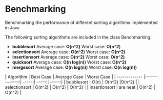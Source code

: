 # Benchmarking
Benchmarking the performance of different sorting algorithms implemented in Java

The following sorting algorithms are included in the class Benchmarking:
- **bubblesort**            Average case: **O(n^2)**  Worst case: **O(n^2)**
- **selectionsort**         Average case: **O(n^2)**  Worst case:  **O(n^2)**
- **insertionsort**         Average case: **O(n^2)**  Worst case:  **O(n^2)**
- **quicksort**             Average case: **O(n log(n))**  Worst case: **O(n^2)**
- **mergesort**             Average case: **O(n log(n))**  Worst case: **O(n log(n))**


| Algorithm     | Best Case           | Average Case  | Worst Case |
| ------------- |:-------------:| -----:| -----:|     -----:|
| bubblesort      | O(n) | O(n^2) |O(n^2) |
| selectionsort      | O(n^2)      |   O(n^2) | O(n^2) |
| insertionsort | are neat      |    O(n^2) | O(n^2) |

